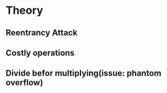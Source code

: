 # Theory
## Reentrancy Attack
## Costly operations
## Divide befor multiplying(issue: phantom overflow)

